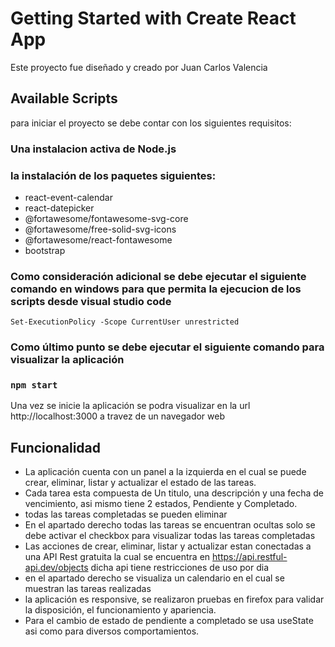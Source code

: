 # Getting Started with Create React App

Este proyecto fue diseñado y creado por Juan Carlos Valencia 

## Available Scripts

para iniciar el proyecto se debe contar con los siguientes requisitos:

### Una instalacion activa de Node.js
### la instalación de los paquetes siguientes:

- react-event-calendar
- react-datepicker
- @fortawesome/fontawesome-svg-core
- @fortawesome/free-solid-svg-icons
- @fortawesome/react-fontawesome
- bootstrap 

### Como consideración adicional se debe ejecutar el siguiente comando en windows para que permita la ejecucion de los scripts desde visual studio code

`Set-ExecutionPolicy -Scope CurrentUser unrestricted`

### Como último punto se debe ejecutar el siguiente comando para visualizar la aplicación

### `npm start`

Una vez se inicie la aplicación se podra visualizar en la url http://localhost:3000 a travez de un navegador web

## Funcionalidad

- La aplicación cuenta con un panel a la izquierda en el cual se puede crear, eliminar, listar y actualizar el estado de las tareas.
- Cada tarea esta compuesta de Un titulo, una descripción y una fecha de vencimiento, asi mismo tiene 2 estados, Pendiente y Completado.
- todas las tareas completadas se pueden eliminar
- En el apartado derecho todas las tareas se encuentran ocultas solo se debe activar el checkbox para visualizar todas las tareas completadas
- Las acciones de crear, eliminar, listar y actualizar estan conectadas a una API Rest gratuita la cual se encuentra en https://api.restful-api.dev/objects dicha api tiene restricciones de uso por dia
- en el apartado derecho se visualiza un calendario en el cual se muestran las tareas realizadas
- la aplicación es responsive, se realizaron pruebas en firefox para validar la disposición, el funcionamiento y apariencia.
- Para el cambio de estado de pendiente a completado se usa useState asi como para diversos comportamientos.